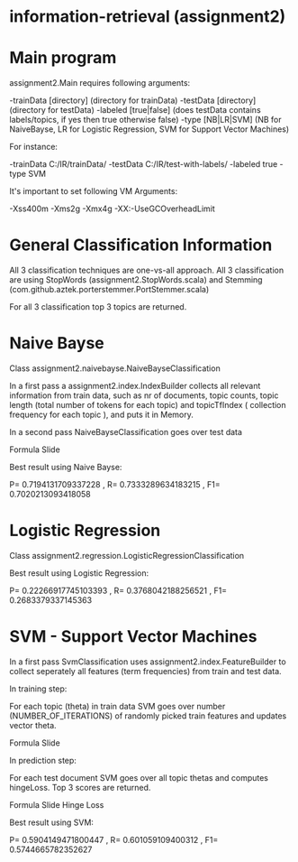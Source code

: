 information-retrieval (assignment2)
=====================

# Main program

assignment2.Main requires following arguments:

-trainData [directory]  (directory for trainData)
-testData  [directory]  (directory for testData)
-labeled [true|false] 	(does testData contains labels/topics, if yes then true otherwise false)
-type [NB|LR|SVM] 		(NB for NaiveBayse, LR for Logistic Regression, SVM for Support Vector Machines)

For instance:

-trainData C:/IR/trainData/ -testData C:/IR/test-with-labels/ -labeled true -type SVM

It's important to set following VM Arguments:

-Xss400m -Xms2g -Xmx4g -XX:-UseGCOverheadLimit

# General Classification Information

All 3 classification techniques are one-vs-all approach.
All 3 classification are using StopWords (assignment2.StopWords.scala) and Stemming (com.github.aztek.porterstemmer.PortStemmer.scala)

For all 3 classification top 3 topics are returned. 

# Naive Bayse

Class assignment2.naivebayse.NaiveBayseClassification

In a first pass a assignment2.index.IndexBuilder collects all relevant information from train data, such as nr of documents, topic counts, topic length (total number of tokens for each topic) and topicTfIndex ( collection frequency for each topic ), and puts it in Memory.

In a second pass NaiveBayseClassification goes over test data 

Formula Slide 


Best result using Naive Bayse:

P= 0.7194131709337228 , R= 0.7333289634183215 , F1= 0.7020213093418058

# Logistic Regression

Class assignment2.regression.LogisticRegressionClassification

Best result using Logistic Regression:

P= 0.22266917745103393 , R= 0.3768042188256521 , F1= 0.2683379337145363

# SVM - Support Vector Machines

In a first pass SvmClassification uses assignment2.index.FeatureBuilder to collect seperately all features (term frequencies) from train and test data. 

In training step:

For each topic (theta) in train data SVM goes over number (NUMBER_OF_ITERATIONS) of randomly picked train features and updates vector theta.

Formula Slide 

In prediction step:

For each test document SVM goes over all topic thetas and computes hingeLoss. Top 3 scores are returned.

Formula Slide Hinge Loss

Best result using SVM:

P= 0.5904149471800447 , R= 0.601059109400312 , F1= 0.5744665782352627

